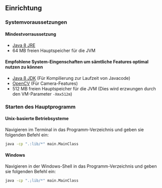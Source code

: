 ## Einrichtung

### Systemvoraussetzungen

#### Mindestvorraussetzung

- [Java 8 JRE](http://www.oracle.com/technetwork/java/javase/downloads/)
- 64 MB freien Hauptspeicher für die JVM

<!--- -Xms64m -Xmx512m -->


#### Empfohlene System-Eingenschaften um sämtliche Features optimal nutzen zu können

- [Java 8 JDK](http://www.oracle.com/technetwork/java/javase/downloads/) (Für Kompilierung zur Laufzeit von Javacode)
- [OpenCV](http://opencv.org/) (Für Camera-Features)
- 512 MB freien Hauptspeicher für die JVM (Dies wird erzwungen durch den VM-Parameter `-Xmx512m`)


### Starten des Hauptprogramm

#### Unix-basierte Betriebsysteme

Navigieren im Terminal in das Programm-Verzeichnis und geben sie folgenden Befehl ein:
```bash
java -cp ".:lib/*" main.MainClass
```

#### Windows

Navigieren in der Windows-Shell in das Programm-Verzeichnis und geben sie folgenden Befehl ein:
```bash
java -cp ".;lib/*" main.MainClass
```

